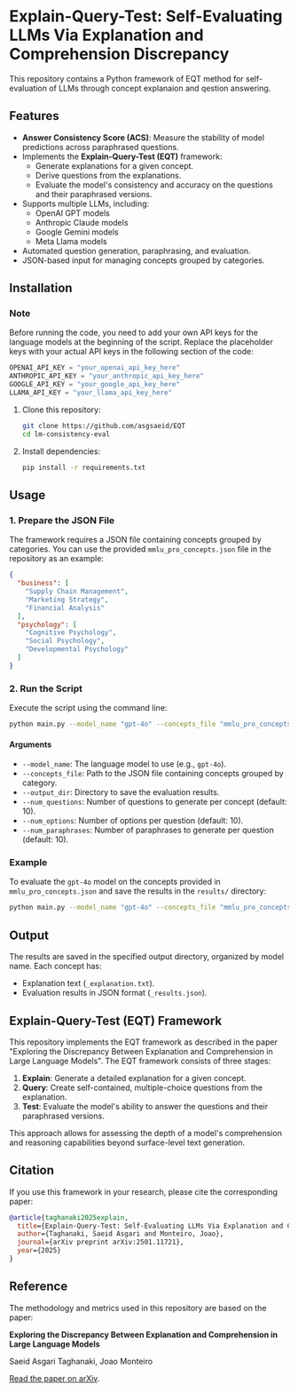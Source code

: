 # Explain-Query-Test: Self-Evaluating LLMs Via Explanation and Comprehension Discrepancy

This repository contains a Python framework of EQT method for self-evaluation of LLMs through concept explanaion and qestion answering. 

## Features
- **Answer Consistency Score (ACS)**: Measure the stability of model predictions across paraphrased questions.
- Implements the **Explain-Query-Test (EQT)** framework:
  - Generate explanations for a given concept.
  - Derive questions from the explanations.
  - Evaluate the model's consistency and accuracy on the questions and their paraphrased versions.
- Supports multiple LLMs, including:
  - OpenAI GPT models
  - Anthropic Claude models
  - Google Gemini models
  - Meta Llama models
- Automated question generation, paraphrasing, and evaluation.
- JSON-based input for managing concepts grouped by categories.

## Installation

### Note
Before running the code, you need to add your own API keys for the language models at the beginning of the script. Replace the placeholder keys with your actual API keys in the following section of the code:
```python
OPENAI_API_KEY = "your_openai_api_key_here"
ANTHROPIC_API_KEY = "your_anthropic_api_key_here"
GOOGLE_API_KEY = "your_google_api_key_here"
LLAMA_API_KEY = "your_llama_api_key_here"
```

1. Clone this repository:
   ```bash
   git clone https://github.com/asgsaeid/EQT
   cd lm-consistency-eval
   ```
2. Install dependencies:
   ```bash
   pip install -r requirements.txt
   ```

## Usage
### 1. Prepare the JSON File
The framework requires a JSON file containing concepts grouped by categories. You can use the provided `mmlu_pro_concepts.json` file in the repository as an example:

```json
{
  "business": [
    "Supply Chain Management",
    "Marketing Strategy",
    "Financial Analysis"
  ],
  "psychology": [
    "Cognitive Psychology",
    "Social Psychology",
    "Developmental Psychology"
  ]
}
```

### 2. Run the Script
Execute the script using the command line:
```bash
python main.py --model_name "gpt-4o" --concepts_file "mmlu_pro_concepts.json" --output_dir "results/"
```

#### Arguments
- `--model_name`: The language model to use (e.g., `gpt-4o`).
- `--concepts_file`: Path to the JSON file containing concepts grouped by category.
- `--output_dir`: Directory to save the evaluation results.
- `--num_questions`: Number of questions to generate per concept (default: 10).
- `--num_options`: Number of options per question (default: 10).
- `--num_paraphrases`: Number of paraphrases to generate per question (default: 10).

### Example
To evaluate the `gpt-4o` model on the concepts provided in `mmlu_pro_concepts.json` and save the results in the `results/` directory:
```bash
python main.py --model_name "gpt-4o" --concepts_file "mmlu_pro_concepts.json" --output_dir "results/"
```

## Output
The results are saved in the specified output directory, organized by model name. Each concept has:
- Explanation text (`_explanation.txt`).
- Evaluation results in JSON format (`_results.json`).

## Explain-Query-Test (EQT) Framework
This repository implements the EQT framework as described in the paper "Exploring the Discrepancy Between Explanation and Comprehension in Large Language Models". The EQT framework consists of three stages:
1. **Explain**: Generate a detailed explanation for a given concept.
2. **Query**: Create self-contained, multiple-choice questions from the explanation.
3. **Test**: Evaluate the model's ability to answer the questions and their paraphrased versions.

This approach allows for assessing the depth of a model's comprehension and reasoning capabilities beyond surface-level text generation.

## Citation
If you use this framework in your research, please cite the corresponding paper:

```bibtex
@article{taghanaki2025explain,
  title={Explain-Query-Test: Self-Evaluating LLMs Via Explanation and Comprehension Discrepancy},
  author={Taghanaki, Saeid Asgari and Monteiro, Joao},
  journal={arXiv preprint arXiv:2501.11721},
  year={2025}
}
```


## Reference
The methodology and metrics used in this repository are based on the paper:

**Exploring the Discrepancy Between Explanation and Comprehension in Large Language Models**

Saeid Asgari Taghanaki, Joao Monteiro

[Read the paper on arXiv](https://arxiv.org/abs/2501.11721).





